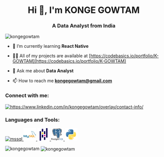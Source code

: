 
<h1 align="center">Hi 👋, I'm KONGE GOWTAM</h1>
<h3 align="center">A Data Analyst from India</h3>

<p align="left"> <img src="https://chools.in/wp-content/uploads/data-science-2-1.gif" alt="kongegowtam" /> </p>

- 🌱 I’m currently learning **React Native**

- 👨‍💻 All of my projects are available at [https://codebasics.io/portfolio/K-GOWTAM](https://codebasics.io/portfolio/K-GOWTAM)

- 💬 Ask me about **Data Analyst**

- 📫 How to reach me **kongegowtam@gmail.com**

<h3 align="left">Connect with me:</h3>
<p align="left">
<a href="https://linkedin.com/in/https://www.linkedin.com/in/kongegowtam/overlay/contact-info/" target="blank"><img align="center" src="https://raw.githubusercontent.com/rahuldkjain/github-profile-readme-generator/master/src/images/icons/Social/linked-in-alt.svg" alt="https://www.linkedin.com/in/kongegowtam/overlay/contact-info/" height="30" width="40" /></a>
</p>

<h3 align="left">Languages and Tools:</h3>
<p align="left"> <a href="https://www.microsoft.com/en-us/sql-server" target="_blank" rel="noreferrer"> <img src="https://www.svgrepo.com/show/303229/microsoft-sql-server-logo.svg" alt="mssql" width="40" height="40"/> </a> <a href="https://www.mysql.com/" target="_blank" rel="noreferrer"> <img src="https://raw.githubusercontent.com/devicons/devicon/master/icons/mysql/mysql-original-wordmark.svg" alt="mysql" width="40" height="40"/> </a> <a href="https://pandas.pydata.org/" target="_blank" rel="noreferrer"> <img src="https://raw.githubusercontent.com/devicons/devicon/2ae2a900d2f041da66e950e4d48052658d850630/icons/pandas/pandas-original.svg" alt="pandas" width="40" height="40"/> </a> <a href="https://www.postgresql.org" target="_blank" rel="noreferrer"> <img src="https://raw.githubusercontent.com/devicons/devicon/master/icons/postgresql/postgresql-original-wordmark.svg" alt="postgresql" width="40" height="40"/> </a> <a href="https://www.python.org" target="_blank" rel="noreferrer"> <img src="https://raw.githubusercontent.com/devicons/devicon/master/icons/python/python-original.svg" alt="python" width="40" height="40"/> </a> </p>

<p><img align="left" src="https://github-readme-stats.vercel.app/api/top-langs?username=kongegowtam&show_icons=true&locale=en&layout=compact" alt="kongegowtam" /></p>

<p>&nbsp;<img align="center" src="https://github-readme-stats.vercel.app/api?username=kongegowtam&show_icons=true&locale=en" alt="kongegowtam" /></p>
